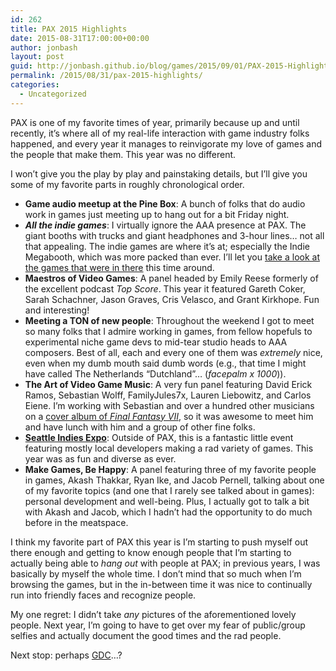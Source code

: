 ```yaml
---
id: 262
title: PAX 2015 Highlights
date: 2015-08-31T17:00:00+00:00
author: jonbash
layout: post
guid: http://jonbash.github.io/blog/games/2015/09/01/PAX-2015-Highlights
permalink: /2015/08/31/pax-2015-highlights/
categories:
  - Uncategorized
---
```

<p>PAX is one of my favorite times of year, primarily because up and until recently, it’s where all of my real-life interaction with game industry folks happened, and every year it manages to reinvigorate my love of games and the people that make them. This year was no different.</p>

<p>I won’t give you the play by play and painstaking details, but I’ll give you some of my favorite parts in roughly chronological order.</p>

<ul>
  <li><strong>Game audio meetup at the Pine Box</strong>: A bunch of folks that do audio work in games just meeting up to hang out for a bit Friday night.</li>
  <li><strong><em>All the indie games</em></strong>: I virtually ignore the AAA presence at PAX. The giant booths with trucks and giant headphones and 3-hour lines… not all that appealing. The indie games are where it’s at; especially the Indie Megabooth, which was more packed than ever. I’ll let you <a href="http://indiemegabooth.com/event/pax-prime-2015/">take a look at the games that were in there</a> this time around.</li>
  <li><strong>Maestros of Video Games</strong>: A panel headed by Emily Reese formerly of the excellent podcast <em>Top Score</em>. This year it featured Gareth Coker, Sarah Schachner, Jason Graves, Cris Velasco, and Grant Kirkhope. Fun and interesting!</li>
  <li><strong>Meeting a TON of new people</strong>: Throughout the weekend I got to meet so many folks that I admire working in games, from fellow hopefuls to experimental niche game devs to mid-tear studio heads to AAA composers. Best of all, each and every one of them was <em>extremely</em> nice, even when my dumb mouth said dumb words (e.g., that time I might have called The Netherlands “Dutchland”… (<em>facepalm x 1000</em>)).</li>
  <li><strong>The Art of Video Game Music</strong>: A very fun panel featuring David Erick Ramos, Sebastian Wolff, FamilyJules7x, Lauren Liebowitz, and Carlos Eiene. I’m working with Sebastian and over a hundred other musicians on a <a href="https://www.facebook.com/MateriaCollective">cover album of <em>Final Fantasy VII</em></a>, so it was awesome to meet him and have lunch with him and a group of other fine folks.</li>
  <li><a href="http://seattleindies.org/six/"><strong>Seattle Indies Expo</strong></a>: Outside of PAX, this is a fantastic little event featuring mostly local developers making a rad variety of games. This year was as fun and diverse as ever.</li>
  <li><strong>Make Games, Be Happy</strong>: A panel featuring three of my favorite people in games, Akash Thakkar, Ryan Ike, and Jacob Pernell, talking about one of my favorite topics (and one that I rarely see talked about in games): personal development and well-being. Plus, I actually got to talk a bit with Akash and Jacob, which I hadn’t had the opportunity to do much before in the meatspace.</li>
</ul>

<p>I think my favorite part of PAX this year is I’m starting to push myself out there enough and getting to know enough people that I’m starting to actually being able to <em>hang out</em> with people at PAX; in previous years, I was basically by myself the whole time. I don’t mind that so much when I’m browsing the games, but in the in-between time it was nice to continually run into friendly faces and recognize people.</p>

<p>My one regret: I didn’t take <em>any</em> pictures of the aforementioned lovely people. Next year, I’m going to have to get over my fear of public/group selfies and actually document the good times and the rad people.</p>

<p>Next stop: perhaps <a href="http://www.gdconf.com/">GDC</a>…?</p>